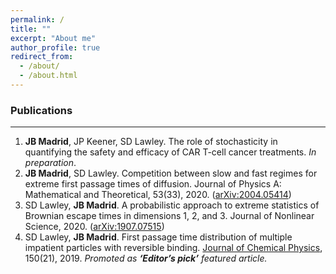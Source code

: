 ```yaml
---
permalink: /
title: ""
excerpt: "About me"
author_profile: true
redirect_from:
  - /about/
  - /about.html
---
```


### Publications

---

1. **JB Madrid**, JP Keener, SD Lawley. The role of stochasticity in quantifying the safety and efficacy of CAR T-cell cancer treatments. _In preparation_.
2. **JB Madrid**, SD Lawley. Competition between slow and fast regimes for extreme first passage times of diffusion. Journal of Physics A: Mathematical and Theoretical, 53(33), 2020. ([arXiv:2004.05414](https://arxiv.org/abs/2004.05414))
3. SD Lawley, **JB Madrid**. A probabilistic approach to extreme statistics of Brownian escape times in dimensions 1, 2, and 3. Journal of Nonlinear Science, 2020. ([arXiv:1907.07515](https://arxiv.org/abs/1907.07515))
4. SD Lawley, **JB Madrid**. First passage time distribution of multiple impatient particles with reversible binding. [Journal of Chemical Physics](https://pubs.aip.org/aip/jcp/article/150/21/214113/197920/First-passage-time-distribution-of-multiple), 150(21), 2019. _Promoted as **‘Editor’s pick’** featured article._
